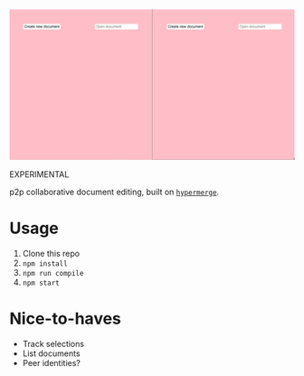 ![](demo.gif)

EXPERIMENTAL

p2p collaborative document editing, built on [`hypermerge`](https://github.com/automerge/hypermerge).

# Usage

1. Clone this repo
2. `npm install`
3. `npm run compile`
4. `npm start`

# Nice-to-haves

- Track selections
- List documents
- Peer identities?